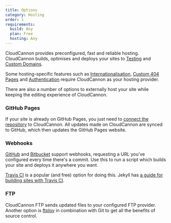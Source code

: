 ```yaml
---
title: Options
category: Hosting
order: 1
requirements:
  build: Any
  plan: Free
  hosting: Any
---
```


CloudCannon provides preconfigured, fast and reliable hosting. CloudCannon builds, optimises and deploys your sites to [Testing](/domains/testing-domains/) and [Custom Domains](/domains/custom-domains/).

Some hosting-specific features such as [Internationalisation](/i18n/internationalisation/), [Custom 404 Pages](/hosting/custom-404-page/) and [Authentication](/authentication/none/) require CloudCannon as your hosting provider.

There are also a number of options to externally host your site while keeping the editing experience of CloudCannon.


### GitHub Pages

If your site is already on GitHub Pages, you just need to [connect the repository](/syncing/github/) to CloudCannon. All updates made on CloudCannon are synced to GitHub, which then updates the GitHub Pages website.


### Webhooks

[GitHub](https://developer.github.com/webhooks/) and [Bitbucket](https://confluence.atlassian.com/display/BITBUCKET/Manage+Webhooks) support webhooks, requesting a URL you've configured every time there's a commit. Use this to run a script which builds your site and deploys it anywhere you want.

[Travis CI](https://travis-ci.org/) is a popular (and free) option for doing this. Jekyll has [a guide for building sites with Travis CI](http://jekyllrb.com/docs/continuous-integration/).


### FTP

CloudCannon FTP sends updated files to your configured FTP provider. Another option is [ftploy](https://ftploy.com/) in combination with Git to get all the benefits of source control.
